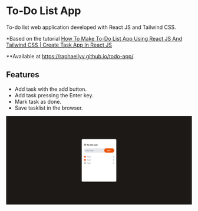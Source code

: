 # To-Do List App

To-do list web application developed with React JS and Tailwind CSS.

*Based on the tutorial [How To Make To-Do List App Using React JS And Tailwind CSS | Create Task App In React JS](https://www.youtube.com/watch?v=WE8aYoGK0Ec&ab_channel=GreatStack)

**Available at https://raphaellyv.github.io/todo-app/.

## Features

- Add task with the add button.
- Add task pressing the Enter key.
- Mark task as done.
- Save tasklist in the browser.

![To-Do List App](image.png)
